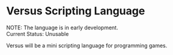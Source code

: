 # Versus Scripting Language
NOTE: The language is in early development.  
Current Status: Unusable

Versus will be a mini scripting language for programming games.
